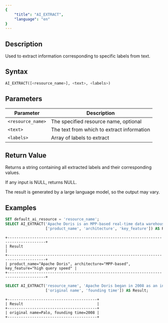 ```yaml
---
{
    "title": "AI_EXTRACT",
    "language": "en"
}
---
```


<!-- 
Licensed to the Apache Software Foundation (ASF) under one
or more contributor license agreements.  See the NOTICE file
distributed with this work for additional information
regarding copyright ownership.  The ASF licenses this file
to you under the Apache License, Version 2.0 (the
"License"); you may not use this file except in compliance
with the License.  You may obtain a copy of the License at

  http://www.apache.org/licenses/LICENSE-2.0

Unless required by applicable law or agreed to in writing,
software distributed under the License is distributed on an
"AS IS" BASIS, WITHOUT WARRANTIES OR CONDITIONS OF ANY
KIND, either express or implied.  See the License for the
specific language governing permissions and limitations
under the License.
-->

## Description

Used to extract information corresponding to specific labels from text.

## Syntax

```sql
AI_EXTRACT([<resource_name>], <text>, <labels>)
```

## Parameters

|    Parameter      | Description                                  |
| ----------------- | -------------------------------------------- |
| `<resource_name>` | The specified resource name, optional        |
| `<text>`          | The text from which to extract information   |
| `<labels>`        | Array of labels to extract                   |

## Return Value

Returns a string containing all extracted labels and their corresponding values.

If any input is NULL, returns NULL.

The result is generated by a large language model, so the output may vary.

## Examples

```sql
SET default_ai_resource = 'resource_name';
SELECT AI_EXTRACT('Apache Doris is an MPP-based real-time data warehouse known for its high query speed.', 
                  ['product_name', 'architecture', 'key_feature']) AS Result;
```
```text
+---------------------------------------------------------------------------------------+
| Result                                                                                |
+---------------------------------------------------------------------------------------+
| product_name="Apache Doris", architecture="MPP-based", key_feature="high query speed" |
+---------------------------------------------------------------------------------------+
```

```sql
SELECT AI_EXTRACT('resource_name', 'Apache Doris began in 2008 as an internal project named Palo.',
                  ['original name', 'founding time']) AS Result;
```
```text
+----------------------------------------+
| Result                                 |
+----------------------------------------+
| original name=Palo, founding time=2008 |
+----------------------------------------+
```